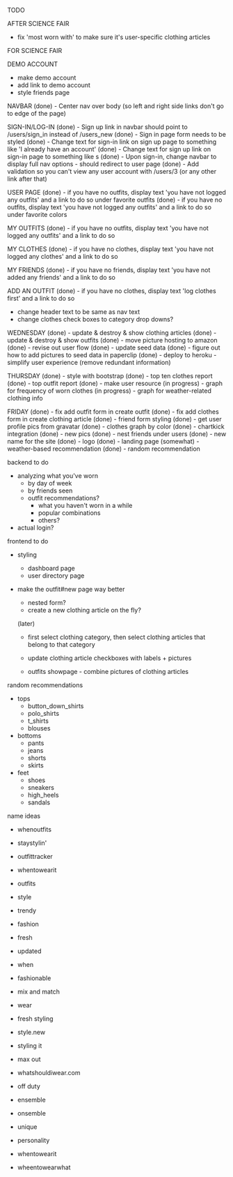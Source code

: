 TODO 

AFTER SCIENCE FAIR

- fix 'most worn with' to make sure it's user-specific clothing articles

FOR SCIENCE FAIR

DEMO ACCOUNT
  - make demo account
  - add link to demo account
  - style friends page

NAVBAR
  (done) - Center nav over body (so left and right side links don't go to edge of the page)

SIGN-IN/LOG-IN
  (done) - Sign up link in navbar should point to /users/sign_in instead of /users_new
  (done) - Sign in page form needs to be styled
  (done) - Change text for sign-in link on sign up page to something like 'I already have an account'
  (done) - Change text for sign up link on sign-in page to something like s
  (done) - Upon sign-in, change navbar to display full nav options
    - should redirect to user page
  (done) - Add validation so you can't view any user account with /users/3 (or any other link after that)

USER PAGE
  (done) - if you have no outfits, display text 'you have not logged any outfits' and a link to do so under favorite outfits
  (done) - if you have no outfits, display text 'you have not logged any outfits' and a link to do so under favorite colors

MY OUTFITS
  (done) - if you have no outfits, display text 'you have not logged any outfits' and a link to do so 

MY CLOTHES
  (done) - if you have no clothes, display text 'you have not logged any clothes' and a link to do so 

MY FRIENDS
  (done) - if you have no friends, display text 'you have not added any friends' and a link to do so 

ADD AN OUTFIT
  (done) - if you have no clothes, display text 'log clothes first' and a link to do so 
  - change header text to be same as nav text
  - change clothes check boxes to category drop downs?


  
WEDNESDAY
 (done) - update & destroy & show clothing articles
 (done) - update & destroy & show outfits
 (done) - move picture hosting to amazon
 (done) - revise out user flow
 (done) - update seed data 
 (done) - figure out how to add pictures to seed data in paperclip
 (done) - deploy to heroku
        - simplify user experience (remove redundant information)

THURSDAY
  (done) - style with bootstrap
  (done) - top ten clothes report
  (done) - top outfit report
  (done) - make user resource
  (in progress) - graph for frequency of worn clothes
  (in progress) - graph for weather-related clothing info

FRIDAY
  (done) - fix add outfit form in create outfit
  (done) - fix add clothes form in create clothing article 
  (done) - friend form styling
  (done) - get user profile pics from gravatar
  (done) - clothes graph by color
  (done) - chartkick integration
  (done) - new pics
  (done) - nest friends under users
  (done) - new name for the site
  (done) - logo
  (done) - landing page
  (somewhat) - weather-based recommendation
  (done) - random recommendation

  backend to do
  - analyzing what you've worn
    - by day of week
    - by friends seen
    - outfit recommendations?
      - what you haven't worn in a while
      - popular combinations
      - others?
  - actual login?
  
  frontend to do
  - styling 
    - dashboard page
    - user directory page

- make the outfit#new page way better
  - nested form?
  - create a new clothing article on the fly?

  (later)
    - first select clothing category, then select clothing articles that belong to that 
  category


    - update clothing article checkboxes with labels + pictures
    - outfits showpage - combine pictures of clothing articles

random recommendations
  - tops
    - button_down_shirts
    - polo_shirts
    - t_shirts
    - blouses
  - bottoms
    - pants
    - jeans
    - shorts
    - skirts
  - feet
    - shoes
    - sneakers
    - high_heels
    - sandals

name ideas

- whenoutfits
- staystylin'
- outfittracker
- whentowearit

- outfits
- style
- trendy
- fashion
- fresh
- updated
- when
- fashionable
- mix and match
- wear
- fresh styling
- style.new
- styling it
- max out
- whatshouldiwear.com
- off duty
- ensemble
- onsemble
- unique
- personality
- whentowearit
- wheentowearwhat